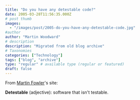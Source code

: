 ```yaml
---
title: "Do you have any detestable code?"
date: 2005-03-28T11:56:35.000Z
# post thumb
images:
  - "/images/post/2005-do-you-have-any-detestable-code.jpg"
#author
author: "Martin Woodward"
# description
description: "Migrated from old blog archive"
# Taxonomies
categories: ["Technology"]
tags: ["blog", "archive"]
type: "regular" # available type (regular or featured)
draft: false
---
```


From [Martin Fowler](http://martinfowler.com/bliki/Detestable.html)'s site:

**Detestable** (adjective): software that isn't testable.